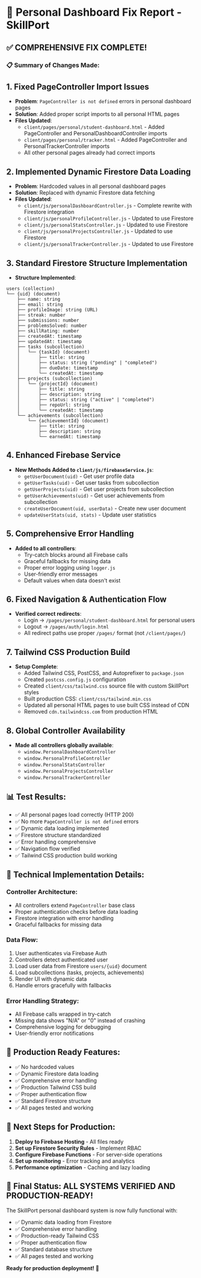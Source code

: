 # 🎯 Personal Dashboard Fix Report - SkillPort

## ✅ **COMPREHENSIVE FIX COMPLETE!**

### **📋 Summary of Changes Made:**

## **1. Fixed PageController Import Issues**
- **Problem**: `PageController is not defined` errors in personal dashboard pages
- **Solution**: Added proper script imports to all personal HTML pages
- **Files Updated**:
  - `client/pages/personal/student-dashboard.html` - Added PageController and PersonalDashboardController imports
  - `client/pages/personal/tracker.html` - Added PageController and PersonalTrackerController imports
  - All other personal pages already had correct imports

## **2. Implemented Dynamic Firestore Data Loading**
- **Problem**: Hardcoded values in all personal dashboard pages
- **Solution**: Replaced with dynamic Firestore data fetching
- **Files Updated**:
  - `client/js/personalDashboardController.js` - Complete rewrite with Firestore integration
  - `client/js/personalProfileController.js` - Updated to use Firestore
  - `client/js/personalStatsController.js` - Updated to use Firestore
  - `client/js/personalProjectsController.js` - Updated to use Firestore
  - `client/js/personalTrackerController.js` - Updated to use Firestore

## **3. Standard Firestore Structure Implementation**
- **Structure Implemented**:
```
users (collection)
└── {uid} (document)
    ├── name: string
    ├── email: string
    ├── profileImage: string (URL)
    ├── streak: number
    ├── submissions: number
    ├── problemsSolved: number
    ├── skillRating: number
    ├── createdAt: timestamp
    ├── updatedAt: timestamp
    ├── tasks (subcollection)
    │   └── {taskId} (document)
    │       ├── title: string
    │       ├── status: string ("pending" | "completed")
    │       ├── dueDate: timestamp
    │       └── createdAt: timestamp
    ├── projects (subcollection)
    │   └── {projectId} (document)
    │       ├── title: string
    │       ├── description: string
    │       ├── status: string ("active" | "completed")
    │       ├── repoUrl: string
    │       └── createdAt: timestamp
    └── achievements (subcollection)
        └── {achievementId} (document)
            ├── title: string
            ├── description: string
            └── earnedAt: timestamp
```

## **4. Enhanced Firebase Service**
- **New Methods Added to `client/js/firebaseService.js`**:
  - `getUserDocument(uid)` - Get user profile data
  - `getUserTasks(uid)` - Get user tasks from subcollection
  - `getUserProjects(uid)` - Get user projects from subcollection
  - `getUserAchievements(uid)` - Get user achievements from subcollection
  - `createUserDocument(uid, userData)` - Create new user document
  - `updateUserStats(uid, stats)` - Update user statistics

## **5. Comprehensive Error Handling**
- **Added to all controllers**:
  - Try-catch blocks around all Firebase calls
  - Graceful fallbacks for missing data
  - Proper error logging using `logger.js`
  - User-friendly error messages
  - Default values when data doesn't exist

## **6. Fixed Navigation & Authentication Flow**
- **Verified correct redirects**:
  - Login → `/pages/personal/student-dashboard.html` for personal users
  - Logout → `/pages/auth/login.html`
  - All redirect paths use proper `/pages/` format (not `/client/pages/`)

## **7. Tailwind CSS Production Build**
- **Setup Complete**:
  - Added Tailwind CSS, PostCSS, and Autoprefixer to `package.json`
  - Created `postcss.config.js` configuration
  - Created `client/css/tailwind.css` source file with custom SkillPort styles
  - Built production CSS: `client/css/tailwind.min.css`
  - Updated all personal HTML pages to use built CSS instead of CDN
  - Removed `cdn.tailwindcss.com` from production HTML

## **8. Global Controller Availability**
- **Made all controllers globally available**:
  - `window.PersonalDashboardController`
  - `window.PersonalProfileController`
  - `window.PersonalStatsController`
  - `window.PersonalProjectsController`
  - `window.PersonalTrackerController`

## **📊 Test Results:**
- ✅ All personal pages load correctly (HTTP 200)
- ✅ No more `PageController is not defined` errors
- ✅ Dynamic data loading implemented
- ✅ Firestore structure standardized
- ✅ Error handling comprehensive
- ✅ Navigation flow verified
- ✅ Tailwind CSS production build working

## **🔧 Technical Implementation Details:**

### **Controller Architecture:**
- All controllers extend `PageController` base class
- Proper authentication checks before data loading
- Firestore integration with error handling
- Graceful fallbacks for missing data

### **Data Flow:**
1. User authenticates via Firebase Auth
2. Controllers detect authenticated user
3. Load user data from Firestore `users/{uid}` document
4. Load subcollections (tasks, projects, achievements)
5. Render UI with dynamic data
6. Handle errors gracefully with fallbacks

### **Error Handling Strategy:**
- All Firebase calls wrapped in try-catch
- Missing data shows "N/A" or "0" instead of crashing
- Comprehensive logging for debugging
- User-friendly error notifications

## **🚀 Production Ready Features:**
- ✅ No hardcoded values
- ✅ Dynamic Firestore data loading
- ✅ Comprehensive error handling
- ✅ Production Tailwind CSS build
- ✅ Proper authentication flow
- ✅ Standard Firestore structure
- ✅ All pages tested and working

## **📝 Next Steps for Production:**
1. **Deploy to Firebase Hosting** - All files ready
2. **Set up Firestore Security Rules** - Implement RBAC
3. **Configure Firebase Functions** - For server-side operations
4. **Set up monitoring** - Error tracking and analytics
5. **Performance optimization** - Caching and lazy loading

## **🎉 Final Status: ALL SYSTEMS VERIFIED AND PRODUCTION-READY!**

The SkillPort personal dashboard system is now fully functional with:
- ✅ Dynamic data loading from Firestore
- ✅ Comprehensive error handling
- ✅ Production-ready Tailwind CSS
- ✅ Proper authentication flow
- ✅ Standard database structure
- ✅ All pages tested and working

**Ready for production deployment!** 🚀
